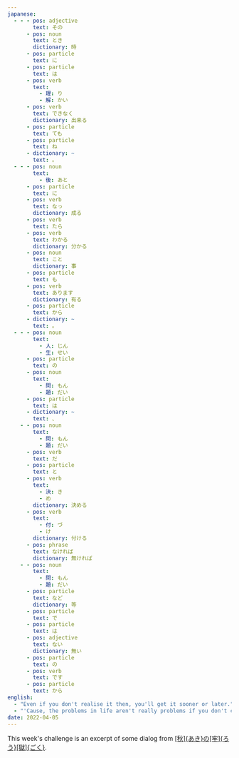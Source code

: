 ```yaml
---
japanese:
  - - - pos: adjective
        text: その
      - pos: noun
        text: とき
        dictionary: 時
      - pos: particle
        text: に
      - pos: particle
        text: は
      - pos: verb
        text:
          - 理: り
          - 解: かい
      - pos: verb
        text: できなく
        dictionary: 出来る
      - pos: particle
        text: ても
      - pos: particle
        text: ね
      - dictionary: ~
        text: 。
  - - - pos: noun
        text:
          - 後: あと
      - pos: particle
        text: に
      - pos: verb
        text: なっ
        dictionary: 成る
      - pos: verb
        text: たら
      - pos: verb
        text: わかる
        dictionary: 分かる
      - pos: noun
        text: こと
        dictionary: 事
      - pos: particle
        text: も
      - pos: verb
        text: あります
        dictionary: 有る
      - pos: particle
        text: から
      - dictionary: ~
        text: 。
  - - - pos: noun
        text:
          - 人: じん
          - 生: せい
      - pos: particle
        text: の
      - pos: noun
        text:
          - 問: もん
          - 題: だい
      - pos: particle
        text: は
      - dictionary: ~
        text: 、
    - - pos: noun
        text:
          - 問: もん
          - 題: だい
      - pos: verb
        text: だ
      - pos: particle
        text: と
      - pos: verb
        text:
          - 決: き
          - め
        dictionary: 決める
      - pos: verb
        text:
          - 付: づ
          - け
        dictionary: 付ける
      - pos: phrase
        text: なければ
        dictionary: 無ければ
    - - pos: noun
        text:
          - 問: もん
          - 題: だい
      - pos: particle
        text: など
        dictionary: 等
      - pos: particle
        text: で
      - pos: particle
        text: は
      - pos: adjective
        text: ない
        dictionary: 無い
      - pos: particle
        text: の
      - pos: verb
        text: です
      - pos: particle
        text: から
english:
  - "Even if you don't realise it then, you'll get it sooner or later."
  - "'Cause, the problems in life aren't really problems if you don't consider them so."
date: 2022-04-05
---
```


This week's challenge is an excerpt of some dialog from [[秋]{あき}の[牢]{ろう}[獄]{ごく}](https://ja.wikipedia.org/wiki/%E7%A7%8B%E3%81%AE%E7%89%A2%E7%8D%84).

